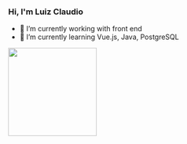 ### Hi, I'm Luiz Claudio

- 🔭 I’m currently working with front end
- 🌱 I’m currently learning Vue.js, Java, PostgreSQL

<div>
  <a href="https://github.com/luiz-cazarin">
<!-- <img height="180em" src="https://github-readme-stats.vercel.app/api?username=luiz-cazarin&show_icons=false&theme=dark&include_all_commits=true&count_private=true"/> -->
  <img height="180em" src="https://github-readme-stats.vercel.app/api/top-langs/?username=luiz-cazarin&layout=compact&langs_count=7&theme=dark"/>
</div>
 
